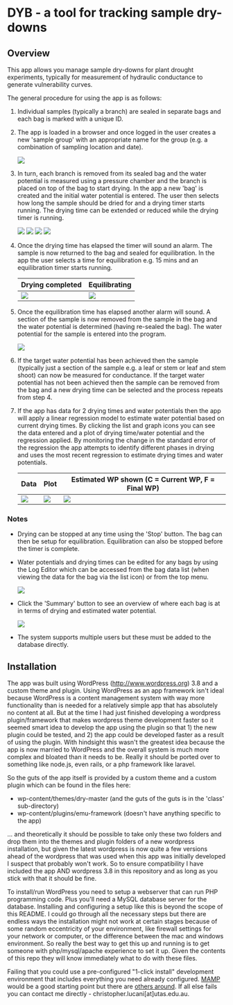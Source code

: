 # DYB - a tool for tracking sample dry-downs

## Overview

This app allows you manage sample dry-downs for plant drought experiments, typically for measurement of hydraulic conductance to generate vulnerability curves.

The general procedure for using the app is as follows:

1. Individual samples (typically a branch) are sealed in separate bags and each bag is marked with a unique ID.

2. The app is loaded in a browser and once logged in the user creates a new 'sample group' with an appropriate name for the group (e.g. a combination of sampling location and date).

    ![](./images/A.png)

3. In turn, each branch is removed from its sealed bag and the water potential is measured using a pressure chamber and the branch is placed on top of the bag to start drying. In the app a new 'bag' is created and the initial water potential is entered. The user then selects how long the sample should be dried for and a drying timer starts running. The drying time can be extended or reduced while the drying timer is running.

    ![](./images/B.png)
    ![](./images/C.png)
    ![](./images/D.png)
    ![](./images/E.png)

4. Once the drying time has elapsed the timer will sound an alarm. The sample is now returned to the bag and sealed for equilibration. In the app the user selects a time for equilibration e.g. 15 mins and an equilibration timer starts running.  

    Drying completed | Equilibrating
    --- | ---
    ![](./images/F.png) | ![](./images/G.png) 


5. Once the equilibration time has elapsed another alarm will sound. A section of the sample is now removed from the sample in the bag and the water potential is determined (having re-sealed the bag). The water potential for the sample is entered into the program.

    ![](./images/H.png)

6. If the target water potential has been achieved then the sample (typically just a section of the sample e.g. a leaf or stem or leaf and stem shoot) can now be measured for conductance. If the target water potential has not been achieved then the sample can be removed from the bag and a new drying time can be selected and the process repeats from step 4.

7. If the app has data for 2 drying times and water potentials then the app will apply a linear regression model to estimate water potential based on current drying times. By clicking the list and graph icons you can see the data entered and a plot of drying time/water potential and the regression applied. By monitoring the change in the standard error of the regression the app attempts to identify different phases in drying and uses the most recent regression to estimate drying times and water potentials.  

    Data | Plot | Estimated WP shown (C = Current WP, F = Final WP)
    --- | --- | --
    ![](./images/I.png) | ![](./images/J.png) | ![](./images/K.png)


### Notes

* Drying can be stopped at any time using the 'Stop' button. The bag can then be setup for equilibration. Equilibration can also be stopped before the timer is complete.

* Water potentials and drying times can be edited for any bags by using the Log Editor which can be accessed from the bag data list (when viewing the data for the bag via the list icon) or from the top menu.

    ![](./images/L.png)

* Click the 'Summary' button to see an overview of where each bag is at in terms of drying and estimated water potential.

    ![](./images/M.png)

* The system supports multiple users but these must be added to the database directly.

## Installation

The app was built using WordPress (http://www.wordpress.org) 3.8 and a custom theme and plugin. Using WordPress as an app framework isn't ideal because WordPress is a content management system with way more functionality than is needed for a relatively simple app that has absolutely no content at all.  But at the time I had just finished developing a wordpress plugin/framework that makes wordpress theme development faster so it seemed smart idea to develop the app using the plugin so that 1) the new plugin could be tested, and 2) the app could be developed faster as a result of using the plugin. With hindsight this wasn't the greatest idea because the app is now married to WordPress and the overall system is much more complex and bloated than it needs to be. Really it should be ported over to something like node.js, even rails, or a php framework like laravel. 

So the guts of the app itself is provided by a custom theme and a custom plugin which can be found in the files here:

* wp-content/themes/dry-master (and the guts of the guts is in the 'class' sub-directory)
* wp-content/plugins/emu-framework (doesn't have anything specific to the app)

... and theoretically it should be possible to take only these two folders and drop them into the themes and plugin folders of a new wordpress installation, but given the latest wordpress is now quite a few versions ahead of the wordpress that was used when this app was initially developed I suspect that probably won't work. So to ensure compatibility I have included the app AND wordpress 3.8 in this repository and as long as you stick with that it should be fine.

To install/run WordPress you need to setup a webserver that can run PHP programming code. Plus you'll need a MySQL database server for the database. Installing and configuring a setup like this is beyond the scope of this README. I could go through all the necessary steps but there are endless ways the installation might not work at certain stages because of some random eccentricity of your environment, like firewall settings for your network or computer, or the difference between the mac and windows environment. So really the best way to get this up and running is to get someone with php/mysql/apache experience to set it up. Given the contents of this repo they will know immediately what to do with these files.

Failing that you could use a pre-configured "1-click install" development environment that includes everything you need already configured. [MAMP](https://www.mamp.info/) would be a good starting point but there are [others around](https://premium.wpmudev.org/blog/testing-environment-wordpress/). If all else fails you can contact me directly - christopher.lucani[at]utas.edu.au.


